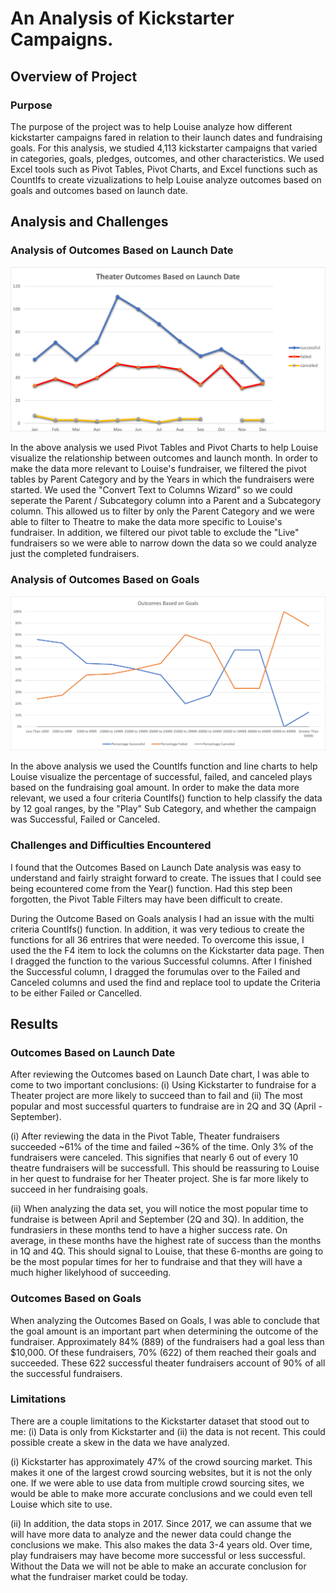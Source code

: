 # An Analysis of Kickstarter Campaigns.

## Overview of Project

### Purpose
The purpose of the project was to help Louise analyze how different kickstarter campaigns fared in relation to their launch dates and fundraising goals. For this analysis, we studied 4,113 kickstarter campaigns that varied in categories, goals, pledges, outcomes, and other characteristics. We used Excel tools such as Pivot Tables, Pivot Charts, and Excel functions such as CountIfs to create vizualizations to help Louise analyze outcomes based on goals and outcomes based on launch date.

## Analysis and Challenges

### Analysis of Outcomes Based on Launch Date
![This is an image](https://github.com/nbhatia1014/Kickstarter-Analysis/blob/1b56bb1a9f87cb1bdd37f2a32ed66b8a1b34d978/Module%201%20Resources/Theater_Outcomes_vs_Launch.png)

In the above analysis we used Pivot Tables and Pivot Charts to help Louise visualize the relationship between outcomes and launch month. In order to make the data more relevant to Louise's fundraiser, we filtered the pivot tables by Parent Category and by the Years in which the fundraisers were started. We used the "Convert Text to Columns Wizard" so we could seperate the Parent / Subcategory column into a Parent and a Subcategory column. This allowed us to filter by only the Parent Category and we were able to filter to Theatre to make the data more specific to Louise's fundraiser. In addition, we filtered our pivot table to exclude the "Live" fundraisers so we were able to narrow down the data so we could analyze just the completed fundraisers. 

### Analysis of Outcomes Based on Goals
![This is an image](https://github.com/nbhatia1014/Kickstarter-Analysis/blob/f1b0115bc1b5bb709e6909636bf9574f82d5fe80/Module%201%20Resources/Outcomes_vs_Goals.png)

In the above analysis we used the CountIfs function and line charts to help Louise visualize the percentage of successful, failed, and canceled plays based on the fundraising goal amount. In order to make the data more relevant, we used a four criteria CountIfs() function to help classify the data by 12 goal ranges, by the "Play" Sub Category, and whether the campaign was Successful, Failed or Canceled. 

### Challenges and Difficulties Encountered

I found that the Outcomes Based on Launch Date analysis was easy to understand and fairly straight forward to create. The issues that I could see being ecountered come from the Year() function. Had this step been forgotten, the Pivot Table Filters may have been difficult to create.

During the Outcome Based on Goals analysis I had an issue with the multi criteria CountIfs() function. In addition, it was very tedious to create the functions for all 36 entrires that were needed. To overcome this issue, I used the the F4 item to lock the columns on the Kickstarter data page. Then I dragged the function to the various Successful columns. After I finished the Successful column, I dragged the forumulas over to the Failed and Canceled columns and used the find and replace tool to update the Criteria to be either Failed or Cancelled. 

## Results

### Outcomes Based on Launch Date
After reviewing the Outcomes based on Launch Date chart, I was able to come to two important conclusions: (i) Using Kickstarter to fundraise for a Theater project are more likely to succeed than to fail and (ii) The most popular and most successful quarters to fundraise are in 2Q and 3Q (April - September).

  (i) After reviewing the data in the Pivot Table, Theater fundraisers succeeded ~61% of the time and failed ~36% of the time. Only 3% of the fundraisers were canceled. This signifies that nearly 6 out of every 10 theatre fundraisers will be successfull. This should be reassuring to Louise in her quest to fundraise for her Theater project. She is far more likely to succeed in her fundraising goals.
  
  (ii) When analyzing the data set, you will notice the most popular time to fundraise is between April and September (2Q and 3Q). In addition, the fundrasiers in these months tend to have a higher success rate. On average, in these months have the highest rate of success than the months in 1Q and 4Q. This should signal to Louise, that these 6-months are going to be the most popular times for her to fundraise and that they will have a much higher likelyhood of succeeding.

### Outcomes Based on Goals
When analyzing the Outcomes Based on Goals, I was able to conclude that the goal amount is an important part when determining the outcome of the fundraiser. Approximately 84% (889) of the fundraisers had a goal less than $10,000. Of these fundraisers, 70% (622) of them reached their goals and succeeded. These 622 successful theater fundraisers account of 90% of all the successful fundraisers.

### Limitations
There are a couple limitations to the Kickstarter dataset that stood out to me: (i) Data is only from Kickstarter and (ii) the data is not recent. This could possible create a skew in the data we have analyzed. 

  (i) Kickstarter has approximately 47% of the crowd sourcing market. This makes it one of the largest crowd sourcing websites, but it is not the only one. If we were able to use data from multiple crowd sourcing sites, we would be able to make more accurate conclusions and we could even tell Louise which site to use. 
  
  (ii) In addition, the data stops in 2017. Since 2017, we can assume that we will have more data to analyze and the newer data could change the conclusions we make. This also makes the data 3-4 years old. Over time, play fundraisers may have become more successful or less successful. Without the Data we will not be able to make an accurate conclusion for what the fundraiser market could be today.
